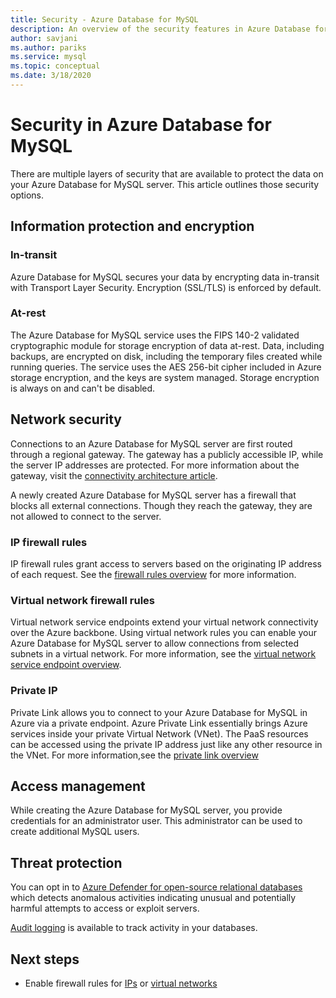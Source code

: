 ```yaml
---
title: Security - Azure Database for MySQL
description: An overview of the security features in Azure Database for MySQL.
author: savjani
ms.author: pariks
ms.service: mysql
ms.topic: conceptual
ms.date: 3/18/2020
---
```


# Security in Azure Database for MySQL

There are multiple layers of security that are available to protect the data on your Azure Database for MySQL server. This article outlines those security options.

## Information protection and encryption

### In-transit
Azure Database for MySQL secures your data by encrypting data in-transit with Transport Layer Security. Encryption (SSL/TLS) is enforced by default.

### At-rest
The Azure Database for MySQL service uses the FIPS 140-2 validated cryptographic module for storage encryption of data at-rest. Data, including backups, are encrypted on disk, including the temporary files created while running queries. The service uses the AES 256-bit cipher included in Azure storage encryption, and the keys are system managed. Storage encryption is always on and can't be disabled.


## Network security
Connections to an Azure Database for MySQL server are first routed through a regional gateway. The gateway has a publicly accessible IP, while the server IP addresses are protected. For more information about the gateway, visit the [connectivity architecture article](concepts-connectivity-architecture.md).  

A newly created Azure Database for MySQL server has a firewall that blocks all external connections. Though they reach the gateway, they are not allowed to connect to the server. 

### IP firewall rules
IP firewall rules grant access to servers based on the originating IP address of each request. See the [firewall rules overview](concepts-firewall-rules.md) for more information.

### Virtual network firewall rules
Virtual network service endpoints extend your virtual network connectivity over the Azure backbone. Using virtual network rules you can enable your Azure Database for MySQL server to allow connections from selected subnets in a virtual network. For more information, see the [virtual network service endpoint overview](concepts-data-access-and-security-vnet.md).

### Private IP
Private Link allows you to connect to your Azure Database for MySQL in Azure via a private endpoint. Azure Private Link essentially brings Azure services inside your private Virtual Network (VNet). The PaaS resources can be accessed using the private IP address just like any other resource in the VNet. For more information,see the [private link overview](concepts-data-access-security-private-link.md)

## Access management

While creating the Azure Database for MySQL server, you provide credentials for an administrator user. This administrator can be used to create additional MySQL users.


## Threat protection

You can opt in to [Azure Defender for open-source relational databases](../security-center/defender-for-databases-introduction.md) which detects anomalous activities indicating unusual and potentially harmful attempts to access or exploit servers.

[Audit logging](concepts-audit-logs.md) is available to track activity in your databases. 


## Next steps
- Enable firewall rules for [IPs](concepts-firewall-rules.md) or [virtual networks](concepts-data-access-and-security-vnet.md)
